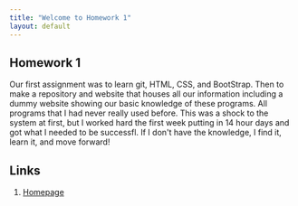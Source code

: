 ```yaml
---
title: "Welcome to Homework 1"
layout: default
---
```


## Homework 1
Our first assignment was to learn git, HTML, CSS, and BootStrap.  Then to make a repository and website that houses all our information including a dummy website showing our basic knowledge of these programs. All programs that I had never really used before.  This was a shock to the system at first, but I worked hard the first week putting in 14 hour days and got what I needed to be successfl. If I don't have the knowledge, I find it, learn it, and move forward!

## Links
1. [Homepage](https://avickers17.github.io/CS460/HW1/website)





